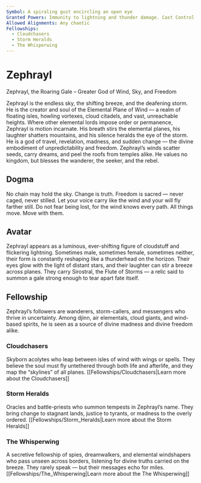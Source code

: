 ```yaml
---
Symbol: A spiraling gust encircling an open eye
Granted Powers: Immunity to lightning and thunder damage. Cast Control Winds once per long rest. Followers gain perfect control while airborne and never suffer from falling damage.
Allowed Alignments: Any chaotic
Fellowships:
  - Cloudchasers
  - Storm Heralds
  - The Whisperwing
---
```


# Zephrayl

Zephrayl, the Roaring Gale – Greater God of Wind, Sky, and Freedom

Zephrayl is the endless sky, the shifting breeze, and the deafening storm. He is the creator and soul of the Elemental Plane of Wind — a realm of floating isles, howling vortexes, cloud citadels, and vast, unreachable heights. Where other elemental lords impose order or permanence, Zephrayl is motion incarnate. His breath stirs the elemental planes, his laughter shatters mountains, and his silence heralds the eye of the storm.
He is a god of travel, revelation, madness, and sudden change — the divine embodiment of unpredictability and freedom. Zephrayl’s winds scatter seeds, carry dreams, and peel the roofs from temples alike. He values no kingdom, but blesses the wanderer, the seeker, and the rebel.

## Dogma
 No chain may hold the sky. Change is truth. Freedom is sacred — never caged, never stilled. Let your voice carry like the wind and your will fly farther still. Do not fear being lost, for the wind knows every path. All things move. Move with them.

## Avatar
 Zephrayl appears as a luminous, ever-shifting figure of cloudstuff and flickering lightning. Sometimes male, sometimes female, sometimes neither, their form is constantly reshaping like a thunderhead on the horizon. Their eyes glow with the light of distant stars, and their laughter can stir a breeze across planes. They carry Sirostral, the Flute of Storms — a relic said to summon a gale strong enough to tear apart fate itself.

## Fellowship
 Zephrayl’s followers are wanderers, storm-callers, and messengers who thrive in uncertainty. Among djinn, air elementals, cloud giants, and wind-based spirits, he is seen as a source of divine madness and divine freedom alike.

### Cloudchasers
Skyborn acolytes who leap between isles of wind with wings or spells. They believe the soul must fly untethered through both life and afterlife, and they map the “skylines” of all planes.
[[Fellowships/Cloudchasers|Learn more about the Cloudchasers]]

### Storm Heralds
Oracles and battle-priests who summon tempests in Zephrayl’s name. They bring change to stagnant lands, justice to tyrants, or madness to the overly ordered.
[[Fellowships/Storm_Heralds|Learn more about the Storm Heralds]]

### The Whisperwing
A secretive fellowship of spies, dreamwalkers, and elemental windshapers who pass unseen across borders, listening for divine truths carried on the breeze. They rarely speak — but their messages echo for miles.
[[Fellowships/The_Whisperwing|Learn more about the The Whisperwing]]